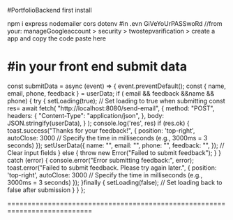 #PortfolioBackend
first install

npm i express nodemailer cors dotenv
#in .evn
GiVeYoUrPASSwoRd //from your: manageGoogleaccount > security > twostepvarification > create a app and copy the code paste here

#in your front end submit data 
==================================================================
 const submitData = async (event) => {
    event.preventDefault();
    const { name, email, phone, feedback } = userData;
    if ( email  && feedback &&name && phone) {
      try {
        setLoading(true); // Set loading to true when submitting
        const res= await fetch(
          "http://localhost:8080/send-email",
          {
            method: "POST",
            headers: {
              "Content-Type": "application/json",
            },
            body: JSON.stringify(userData),
          }
        );
        console.log('res', res)
        if (res.ok) {
          toast.success("Thanks for your feedback!", {
            position: 'top-right',
            autoClose: 3000 // Specify the time in milliseconds (e.g., 3000ms = 3 seconds)
          });
          setUserData({
            name: "",
            email: "",
            phone: "",
            feedback: "",
          }); // Clear input fields
        } else {
          throw new Error("Failed to submit feedback");
        }
      } catch (error) {
        console.error("Error submitting feedback:", error);
        toast.error("Failed to submit feedback. Please try again later.", {
          position: 'top-right',
          autoClose: 3000 // Specify the time in milliseconds (e.g., 3000ms = 3 seconds)
        });
      }finally {
        setLoading(false); // Set loading back to false after submission
      }
    }
  };

  ===========================================================================
